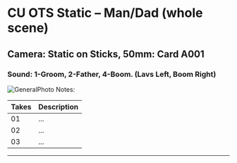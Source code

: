 # CU OTS Static – Man/Dad (whole scene)

## Camera: Static on Sticks, 50mm: Card A001

### Sound: 1-Groom, 2-Father, 4-Boom. (Lavs Left, Boom Right)

![GeneralPhoto][]
Notes: 

| Takes | Description |
|:---|:----|
| 01 | ... |
| 02 | ... |
| 03 | ... |

----


[GeneralPhoto]:  /CelebrateForever/images/3Ci.JPG